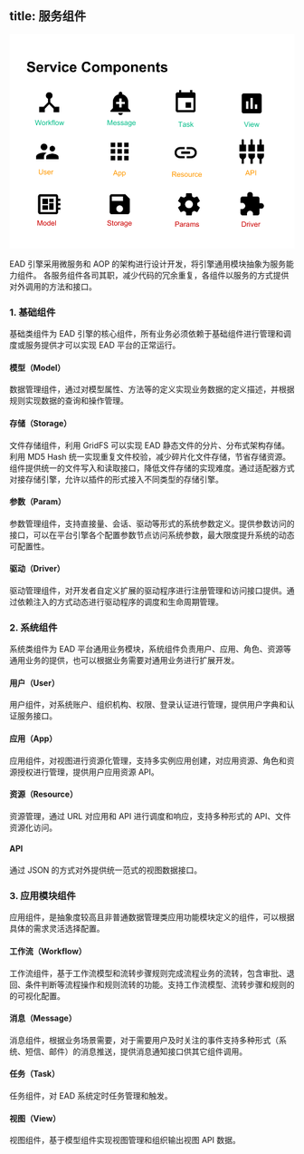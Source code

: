 title: 服务组件
---
![服务组件](.\images\services-components.png)

EAD 引擎采用微服务和 AOP 的架构进行设计开发，将引擎通用模块抽象为服务能力组件。 各服务组件各司其职，减少代码的冗余重复，各组件以服务的方式提供对外调用的方法和接口。

### 1. 基础组件
基础类组件为 EAD 引擎的核心组件，所有业务必须依赖于基础组件进行管理和调度或服务提供才可以实现 EAD 平台的正常运行。

#### 模型（Model）
数据管理组件，通过对模型属性、方法等的定义实现业务数据的定义描述，并根据规则实现数据的查询和操作管理。

#### 存储（Storage）
文件存储组件，利用 GridFS 可以实现 EAD 静态文件的分片、分布式架构存储。利用 MD5 Hash 统一实现重复文件校验，减少碎片化文件存储，节省存储资源。组件提供统一的文件写入和读取接口，降低文件存储的实现难度。通过适配器方式对接存储引擎，允许以插件的形式接入不同类型的存储引擎。

#### 参数（Param）
参数管理组件，支持直接量、会话、驱动等形式的系统参数定义。提供参数访问的接口，可以在平台引擎各个配置参数节点访问系统参数，最大限度提升系统的动态可配置性。

#### 驱动（Driver）
驱动管理组件，对开发者自定义扩展的驱动程序进行注册管理和访问接口提供。通过依赖注入的方式动态进行驱动程序的调度和生命周期管理。

### 2. 系统组件
系统类组件为 EAD 平台通用业务模块，系统组件负责用户、应用、角色、资源等通用业务的提供，也可以根据业务需要对通用业务进行扩展开发。

#### 用户（User）
用户组件，对系统账户、组织机构、权限、登录认证进行管理，提供用户字典和认证服务接口。

#### 应用（App）
应用组件，对视图进行资源化管理，支持多实例应用创建，对应用资源、角色和资源授权进行管理，提供用户应用资源 API。

#### 资源（Resource）
资源管理，通过 URL 对应用和 API 进行调度和响应，支持多种形式的 API、文件资源化访问。

#### API
通过 JSON 的方式对外提供统一范式的视图数据接口。

### 3. 应用模块组件
应用组件，是抽象度较高且非普通数据管理类应用功能模块定义的组件，可以根据具体的需求灵活选择配置。

#### 工作流（Workflow）
工作流组件，基于工作流模型和流转步骤规则完成流程业务的流转，包含审批、退回、条件判断等流程操作和规则流转的功能。支持工作流模型、流转步骤和规则的的可视化配置。

#### 消息（Message）
消息组件，根据业务场景需要，对于需要用户及时关注的事件支持多种形式（系统、短信、邮件）的消息推送，提供消息通知接口供其它组件调用。

#### 任务（Task）
任务组件，对 EAD 系统定时任务管理和触发。

#### 视图（View）
视图组件，基于模型组件实现视图管理和组织输出视图 API 数据。